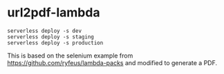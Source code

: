 # url2pdf-lambda

```
serverless deploy -s dev
serverless deploy -s staging
serverless deploy -s production
```

This is based on the selenium example from https://github.com/ryfeus/lambda-packs
and modified to generate a PDF.
